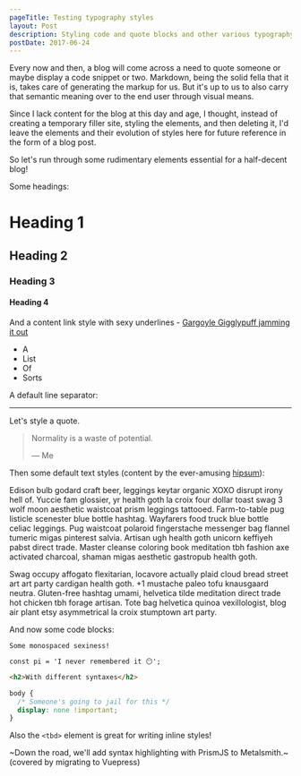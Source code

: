 ```yaml
---
pageTitle: Testing typography styles
layout: Post
description: Styling code and quote blocks and other various typography bits.
postDate: 2017-06-24
---
```


Every now and then, a blog will come across a need to quote someone or maybe
display a code snippet or two. Markdown, being the solid fella that it is,
takes care of generating the markup for us. But it's up to us to also carry
that semantic meaning over to the end user through visual means.

Since I lack content for the blog at this day and age, I thought, instead of
creating a temporary filler site, styling the elements, and then deleting it,
I'd leave the elements and their evolution of styles here for future reference
in the form of a blog post.

So let's run through some rudimentary elements essential for a half-decent blog!

Some headings:

# Heading 1

## Heading 2

### Heading 3

#### Heading 4

And a content link style with sexy underlines - [Gargoyle Gigglypuff jamming it out](https://andreasvirkus.me)

- A
- List
- Of
- Sorts

A default line separator:

<hr>

Let's style a quote.

> Normality is a waste of potential.
>
> &mdash; Me

Then some default text styles (content by the ever-amusing [hipsum](https://hipsum.co)):

Edison bulb godard craft beer, leggings keytar organic XOXO disrupt irony hell of. Yuccie fam glossier, yr health goth la croix four dollar toast swag 3 wolf moon aesthetic waistcoat prism leggings tattooed. Farm-to-table pug listicle scenester blue bottle hashtag. Wayfarers food truck blue bottle celiac leggings. Pug waistcoat polaroid fingerstache messenger bag flannel tumeric migas pinterest salvia. Artisan ugh health goth unicorn keffiyeh pabst direct trade. Master cleanse coloring book meditation tbh fashion axe activated charcoal, shaman migas aesthetic gastropub health goth.

Swag occupy affogato flexitarian, locavore actually plaid cloud bread street art art party cardigan health goth. +1 mustache paleo tofu knausgaard neutra. Gluten-free hashtag umami, helvetica tilde meditation direct trade hot chicken tbh forage artisan. Tote bag helvetica quinoa vexillologist, blog air plant etsy asymmetrical la croix stumptown art party.


And now some code blocks:

``` js{4}
Some monospaced sexiness!

const pi = 'I never remembered it 😶';
```

``` html
<h2>With different syntaxes</h2>
```

``` css
body {
  /* Someone's going to jail for this */
  display: none !important;
}
```

Also the `<tbd>` element is great for writing inline styles!

~Down the road, we'll add syntax highlighting with PrismJS to Metalsmith.~ (covered by migrating to Vuepress)
<!-- TODO: Link to Vuepress migration post in the future -->

